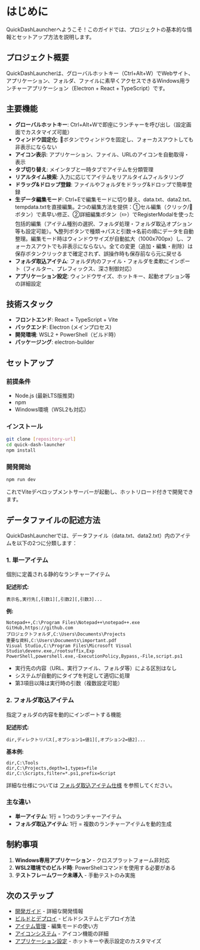 # はじめに

QuickDashLauncherへようこそ！このガイドでは、プロジェクトの基本的な情報とセットアップ方法を説明します。

## プロジェクト概要

QuickDashLauncherは、グローバルホットキー（Ctrl+Alt+W）でWebサイト、アプリケーション、フォルダ、ファイルに素早くアクセスできるWindows用ランチャーアプリケーション（Electron + React + TypeScript）です。

## 主要機能

- **グローバルホットキー**: Ctrl+Alt+Wで即座にランチャーを呼び出し（設定画面でカスタマイズ可能）
- **ウィンドウ固定化**: 📌ボタンでウィンドウを固定し、フォーカスアウトしても非表示にならない
- **アイコン表示**: アプリケーション、ファイル、URLのアイコンを自動取得・表示
- **タブ切り替え**: メインタブと一時タブでアイテムを分類管理
- **リアルタイム検索**: 入力に応じてアイテムをリアルタイムフィルタリング
- **ドラッグ&ドロップ登録**: ファイルやフォルダをドラッグ&ドロップで簡単登録
- **生データ編集モード**: Ctrl+Eで編集モードに切り替え、data.txt、data2.txt、tempdata.txtを直接編集。2つの編集方法を提供：①セル編集（クリック/📝ボタン）で素早い修正、②詳細編集ボタン（✏️）でRegisterModalを使った包括的編集（アイテム種別の選択、フォルダ処理・フォルダ取込オプション等も設定可能）。🔤整列ボタンで種類→パスと引数→名前の順にデータを自動整理。編集モード時はウィンドウサイズが自動拡大（1000x700px）し、フォーカスアウトでも非表示にならない。全ての変更（追加・編集・削除）は保存ボタンクリックまで確定されず、誤操作時も保存前なら元に戻せる
- **フォルダ取込アイテム**: フォルダ内のファイル・フォルダを柔軟にインポート（フィルター、プレフィックス、深さ制御対応）
- **アプリケーション設定**: ウィンドウサイズ、ホットキー、起動オプション等の詳細設定

## 技術スタック

- **フロントエンド**: React + TypeScript + Vite
- **バックエンド**: Electron (メインプロセス)
- **開発環境**: WSL2 + PowerShell（ビルド時）
- **パッケージング**: electron-builder

## セットアップ

### 前提条件

- Node.js (最新LTS版推奨)
- npm
- Windows環境（WSL2も対応）

### インストール

```bash
git clone [repository-url]
cd quick-dash-launcher
npm install
```

### 開発開始

```bash
npm run dev
```

これでViteデベロップメントサーバーが起動し、ホットリロード付きで開発できます。

## データファイルの記述方法

QuickDashLauncherでは、データファイル（data.txt、data2.txt）内のアイテムを以下の2つに分類します：

### **1. 単一アイテム**
個別に定義される静的なランチャーアイテム

**記述形式:**
```
表示名,実行先[,引数1][,引数2][,引数3]...
```

**例:**
```
Notepad++,C:\Program Files\Notepad++\notepad++.exe
GitHub,https://github.com
プロジェクトフォルダ,C:\Users\Documents\Projects
重要な資料,C:\Users\Documents\important.pdf
Visual Studio,C:\Program Files\Microsoft Visual Studio\devenv.exe,/rootsuffix,Exp
PowerShell,powershell.exe,-ExecutionPolicy,Bypass,-File,script.ps1
```

- 実行先の内容（URL、実行ファイル、フォルダ等）による区別はなし
- システムが自動的にタイプを判定して適切に処理
- 第3項目以降は実行時の引数（複数設定可能）

### **2. フォルダ取込アイテム**
指定フォルダの内容を動的にインポートする機能

**記述形式:**
```
dir,ディレクトリパス[,オプション1=値1][,オプション2=値2]...
```

**基本例:**
```
dir,C:\Tools
dir,C:\Projects,depth=1,types=file
dir,C:\Scripts,filter=*.ps1,prefix=Script
```

詳細な仕様については [フォルダ取込アイテム仕様](../features/folder-import-item.md) を参照してください。

### **主な違い**
- **単一アイテム**: 1行 = 1つのランチャーアイテム
- **フォルダ取込アイテム**: 1行 = 複数のランチャーアイテムを動的生成

## 制約事項

1. **Windows専用アプリケーション** - クロスプラットフォーム非対応
2. **WSL2環境でのビルド時**: PowerShellコマンドを使用する必要がある
3. **テストフレームワーク未導入** - 手動テストのみ実施

## 次のステップ

- [開発ガイド](development.md) - 詳細な開発情報
- [ビルドとデプロイ](build-and-deploy.md) - ビルドシステムとデプロイ方法
- [アイテム管理](../features/item-management.md) - 編集モードの使い方
- [アイコンシステム](../features/icon-system.md) - アイコン機能の詳細
- [アプリケーション設定](../features/app-settings.md) - ホットキーや表示設定のカスタマイズ